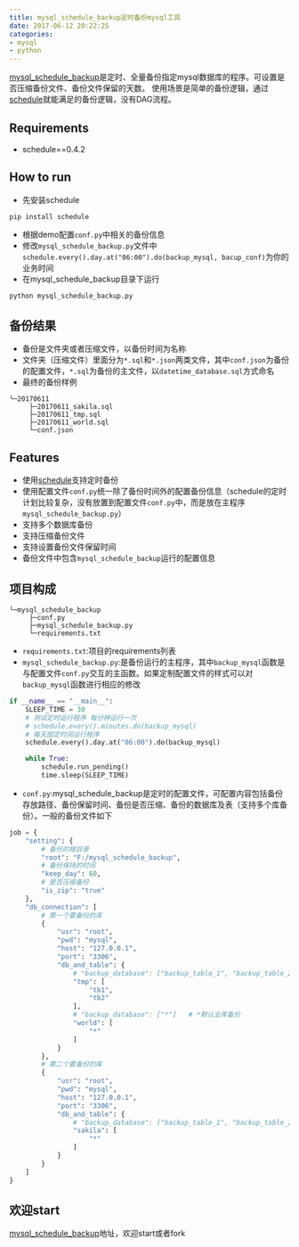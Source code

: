 ```yaml
---
title: mysql_schedule_backup定时备份mysql工具
date: 2017-06-12 20:22:25
categories:
- mysql
- python
---
```


[mysql_schedule_backup](https://github.com/zhongjiajie/mysql_schedule_backup)是定时、全量备份指定mysql数据库的程序。可设置是否压缩备份文件、备份文件保留的天数。
使用场景是简单的备份逻辑，通过[schedule](https://github.com/dbader/schedule)就能满足的备份逻辑，没有DAG流程。

<!-- more -->

## Requirements

* schedule==0.4.2

## How to run

* 先安装schedule

```shell
pip install schedule
```

* 根据demo配置`conf.py`中相关的备份信息
* 修改`mysql_schedule_backup.py`文件中`schedule.every().day.at("06:00").do(backup_mysql, bacup_conf)`为你的业务时间
* 在mysql_schedule_backup目录下运行

```python
python mysql_schedule_backup.py
```

## 备份结果

* 备份是文件夹或者压缩文件，以备份时间为名称
* 文件夹（压缩文件）里面分为`*.sql`和`*.json`两类文件，其中`conf.json`为备份的配置文件，`*.sql`为备份的主文件，以`datetime_database.sql`方式命名
* 最终的备份样例

```shell
└─20170611
     ├─20170611_sakila.sql
     ├─20170611_tmp.sql
     ├─20170611_world.sql
     └─conf.json
```

## Features

* 使用[schedule](https://github.com/dbader/schedule)支持定时备份
* 使用配置文件`conf.py`统一除了备份时间外的配置备份信息（schedule的定时计划比较复杂，没有放置到配置文件`conf.py`中，而是放在主程序`mysql_schedule_backup.py`）
* 支持多个数据库备份
* 支持压缩备份文件
* 支持设置备份文件保留时间
* 备份文件中包含`mysql_schedule_backup`运行的配置信息

## 项目构成

```shell
└─mysql_schedule_backup
     ├─conf.py
     ├─mysql_schedule_backup.py
     └─requirements.txt
```

* `requirements.txt`:项目的requirements列表
* `mysql_schedule_backup.py`:是备份运行的主程序，其中`backup_mysql`函数是与配置文件`conf.py`交互的主函数。如果定制配置文件的样式可以对`backup_mysql`函数进行相应的修改

```python
if __name__ == "__main__":
    SLEEP_TIME = 30
    # 测试定时运行程序 每分钟运行一次
    # schedule.every().minutes.do(backup_mysql)
    # 每天固定时间运行程序
    schedule.every().day.at("06:00").do(backup_mysql)

    while True:
        schedule.run_pending()
        time.sleep(SLEEP_TIME)
```

* `conf.py`:mysql_schedule_backup是定时的配置文件，可配置内容包括备份存放路径、备份保留时间、备份是否压缩、备份的数据库及表（支持多个库备份）。一般的备份文件如下

```python
job = {
    "setting": {
        # 备份的根目录
        "root": "F:/mysql_schedule_backup",
        # 备份保持的时间
        "keep_day": 60,
        # 是否压缩备份
        "is_zip": "true"
    },
    "db_connection": [
        # 第一个要备份的库
        {
            "usr": "root",
            "pwd": "mysql",
            "host": "127.0.0.1",
            "port": "3306",
            "db_and_table": {
                # "backup_database": ["backup_table_1", "backup_table_2", ...]
                "tmp": [
                    "tb1",
                    "tb2"
                ],
                # "backup_database": ["*"]   # *默认全库备份
                "world": [
                    "*"
                ]
            }
        },
        # 第二个要备份的库
        {
            "usr": "root",
            "pwd": "mysql",
            "host": "127.0.0.1",
            "port": "3306",
            "db_and_table": {
                # "backup_database": ["backup_table_1", "backup_table_2", ...]
                "sakila": [
                    "*"
                ]
            }
        }
    ]
}
```

## 欢迎start

[mysql_schedule_backup](https://github.com/zhongjiajie/mysql_schedule_backup)地址，欢迎start或者fork